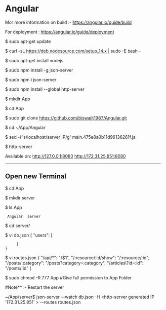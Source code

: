 # Angular

Mor more information on build :- https://angular.io/guide/build

For deployment : https://angular.io/guide/deployment


 $ sudo apt-get update
 
 $ curl -sL https://deb.nodesource.com/setup_14.x | sudo -E bash -
 
 $ sudo apt-get install nodejs
 
 $ sudo npm install -g json-server
 
 $ sudo npm i json-server
 
 $ sudo npm install --global http-server
 
 $ mkdir App
 
 $ cd App
 
 $ sudo git clone https://github.com/biswajit1987/Angular.git
 
 $ cd ~/App/Angular
 
 $ sed -i 's/localhost/server IP/g' main.475e8a0b11d99136261f.js
 
 $ http-server
 
 Available on:
  http://127.0.0.1:8080
  http://172.31.25.851:8080

 
 ---------------------------
 Open new Terminal
 ---------------------------
 
 $ cd App
 
 $ mkdir server
 
 $  ls App
 
     Angular  server
 
 $ cd server/
 
 $ vi db.json
    {
       "users": [

         ]
    }
 
 $ vi routes.json
	{
		"/api/*": "/$1",
		"/:resource/:id/show": "/:resource/:id",
		"/posts/:category": "/posts?category=:category",
		"/articles\\?id=:id": "/posts/:id"
	}

 $ sudo chmod -R 777 App #Give full permission to App Folder
 
 #Note** :- Restart the server
 
 ~/App/server$ json-server --watch db.json -H <http-server generated IP '172.31.25.851' > --routes routes.json


 
